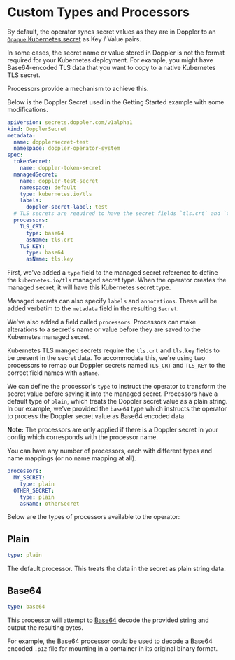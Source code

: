 # Custom Types and Processors

By default, the operator syncs secret values as they are in Doppler to an [`Opaque` Kubernetes secret](https://kubernetes.io/docs/concepts/configuration/secret/) as Key / Value pairs.

In some cases, the secret name or value stored in Doppler is not the format required for your Kubernetes deployment.
For example, you might have Base64-encoded TLS data that you want to copy to a native Kubernetes TLS secret.

Processors provide a mechanism to achieve this.

Below is the Doppler Secret used in the Getting Started example with some modifications.

```yaml
apiVersion: secrets.doppler.com/v1alpha1
kind: DopplerSecret
metadata:
  name: dopplersecret-test
  namespace: doppler-operator-system
spec:
  tokenSecret:
    name: doppler-token-secret
  managedSecret:
    name: doppler-test-secret
    namespace: default
    type: kubernetes.io/tls
    labels:
      doppler-secret-label: test
  # TLS secrets are required to have the secret fields `tls.crt` and `tls.key`
  processors:
    TLS_CRT:
      type: base64
      asName: tls.crt
    TLS_KEY:
      type: base64
      asName: tls.key
```

First, we've added a `type` field to the managed secret reference to define the `kubernetes.io/tls` managed secret type. When the operator creates the managed secret, it will have this Kubernetes secret type.

Managed secrets can also specify `labels` and `annotations`. These will be added verbatim to the `metadata` field in the resulting `Secret`.

We've also added a field called `processors`. Processors can make alterations to a secret's name or value before they are saved to the Kubernetes managed secret.

Kubernetes TLS manged secrets require the `tls.crt` and `tls.key` fields to be present in the secret data. To accommodate this, we're using two processors to remap our Doppler secrets named `TLS_CRT` and `TLS_KEY` to the correct field names with `asName`.

We can define the processor's `type` to instruct the operator to transform the secret value before saving it into the managed secret. Processors have a default type of `plain`, which treats the Doppler secret value as a plain string. In our example, we've provided the `base64` type which instructs the operator to process the Doppler secret value as Base64 encoded data.

**Note:** The processors are only applied if there is a Doppler secret in your config which corresponds with the processor name.

You can have any number of processors, each with different types and name mappings (or no name mapping at all).

```yaml
processors:
  MY_SECRET:
    type: plain
  OTHER_SECRET:
    type: plain
    asName: otherSecret
```

Below are the types of processors available to the operator:

## Plain

```yaml
type: plain
```

The default processor. This treats the data in the secret as plain string data.

## Base64

```yaml
type: base64
```

This processor will attempt to [Base64](https://en.wikipedia.org/wiki/Base64) decode the provided string and output the resulting bytes.

For example, the Base64 processor could be used to decode a Base64 encoded `.p12` file for mounting in a container in its original binary format.
